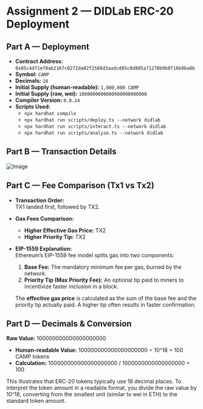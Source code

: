 # Assignment 2 — DIDLab ERC-20 Deployment

## Part A — Deployment

- **Contract Address:** `0x85c4d71ef0ab2167c0272da02f2588d3aadcd85c8d805a71270b9b8f16b9ba8b`
- **Symbol:** `CAMP`
- **Decimals:** `18`
- **Initial Supply (human-readable):** `1,000,000 CAMP`
- **Initial Supply (raw, wei):** `1000000000000000000000000`
- **Compiler Version:** `0.8.24`
- **Scripts Used:**
  - `npx hardhat compile`
  - `npx hardhat run scripts/deploy.ts --network didlab`
  - `npx hardhat run scripts/interact.ts --network didlab`
  - `npx hardhat run scripts/analyze.ts --network didlab`

## Part B — Transaction Details
![Image](https://github.com/user-attachments/assets/50994f05-ac30-459a-9a97-9574db1c059b)

## Part C — Fee Comparison (Tx1 vs Tx2)

- **Transaction Order:**  
  TX1 landed first, followed by TX2.

- **Gas Fees Comparison:**  
  - **Higher Effective Gas Price:** TX2  
  - **Higher Priority Tip:** TX2  

- **EIP-1559 Explanation:**  
  Ethereum’s EIP-1559 fee model splits gas into two components:  
  1. **Base Fee:** The mandatory minimum fee per gas, burned by the network.  
  2. **Priority Tip (Max Priority Fee):** An optional tip paid to miners to incentivize faster inclusion in a block.  

  The **effective gas price** is calculated as the sum of the base fee and the priority tip actually paid. A higher tip often results in faster confirmation.

## Part D — Decimals & Conversion

**Raw Value:** 100000000000000000000  
- **Human-readable Value:** 100000000000000000000 ÷ 10^18 = 100 CAMP tokens  
- **Calculation:** 100000000000000000000 / 1000000000000000000 = 100

This illustrates that ERC-20 tokens typically use 18 decimal places. To interpret the token amount in a readable format, you divide the raw value by 10^18, converting from the smallest unit (similar to wei in ETH) to the standard token amount.
